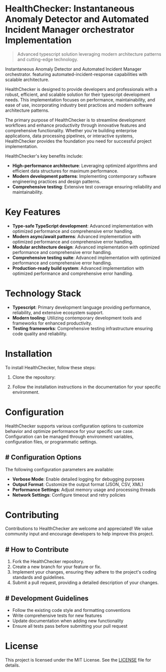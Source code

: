 <!-- fallback_HealthChecker_20251028220652_62574 -->

# HealthChecker: Instantaneous Anomaly Detector and Automated Incident Manager orchestrator Implementation
> Advanced typescript solution leveraging modern architecture patterns and cutting-edge technology.

Instantaneous Anomaly Detector and Automated Incident Manager orchestrator. featuring automated-incident-response capabilities with scalable architecture.

HealthChecker is designed to provide developers and professionals with a robust, efficient, and scalable solution for their typescript development needs. This implementation focuses on performance, maintainability, and ease of use, incorporating industry best practices and modern software architecture patterns.

The primary purpose of HealthChecker is to streamline development workflows and enhance productivity through innovative features and comprehensive functionality. Whether you're building enterprise applications, data processing pipelines, or interactive systems, HealthChecker provides the foundation you need for successful project implementation.

HealthChecker's key benefits include:

* **High-performance architecture**: Leveraging optimized algorithms and efficient data structures for maximum performance.
* **Modern development patterns**: Implementing contemporary software engineering practices and design patterns.
* **Comprehensive testing**: Extensive test coverage ensuring reliability and maintainability.

# Key Features

* **Type-safe TypeScript development**: Advanced implementation with optimized performance and comprehensive error handling.
* **Modern async/await patterns**: Advanced implementation with optimized performance and comprehensive error handling.
* **Modular architecture design**: Advanced implementation with optimized performance and comprehensive error handling.
* **Comprehensive testing suite**: Advanced implementation with optimized performance and comprehensive error handling.
* **Production-ready build system**: Advanced implementation with optimized performance and comprehensive error handling.

# Technology Stack

* **Typescript**: Primary development language providing performance, reliability, and extensive ecosystem support.
* **Modern tooling**: Utilizing contemporary development tools and frameworks for enhanced productivity.
* **Testing frameworks**: Comprehensive testing infrastructure ensuring code quality and reliability.

# Installation

To install HealthChecker, follow these steps:

1. Clone the repository:


2. Follow the installation instructions in the documentation for your specific environment.

# Configuration

HealthChecker supports various configuration options to customize behavior and optimize performance for your specific use case. Configuration can be managed through environment variables, configuration files, or programmatic settings.

## # Configuration Options

The following configuration parameters are available:

* **Verbose Mode**: Enable detailed logging for debugging purposes
* **Output Format**: Customize the output format (JSON, CSV, XML)
* **Performance Settings**: Adjust memory usage and processing threads
* **Network Settings**: Configure timeout and retry policies

# Contributing

Contributions to HealthChecker are welcome and appreciated! We value community input and encourage developers to help improve this project.

## # How to Contribute

1. Fork the HealthChecker repository.
2. Create a new branch for your feature or fix.
3. Implement your changes, ensuring they adhere to the project's coding standards and guidelines.
4. Submit a pull request, providing a detailed description of your changes.

## # Development Guidelines

* Follow the existing code style and formatting conventions
* Write comprehensive tests for new features
* Update documentation when adding new functionality
* Ensure all tests pass before submitting your pull request

# License

This project is licensed under the MIT License. See the [LICENSE](https://github.com/zhusonglai/HealthChecker/blob/main/LICENSE) file for details.
